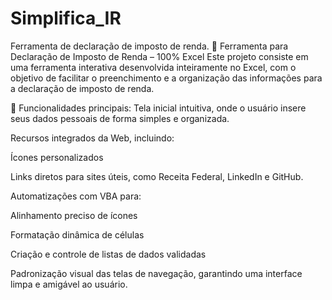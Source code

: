 # Simplifica_IR
Ferramenta de declaração de imposto de renda.
💼 Ferramenta para Declaração de Imposto de Renda – 100% Excel
Este projeto consiste em uma ferramenta interativa desenvolvida inteiramente no Excel, com o objetivo de facilitar o preenchimento e a organização das informações para a declaração de imposto de renda.

🧾 Funcionalidades principais:
Tela inicial intuitiva, onde o usuário insere seus dados pessoais de forma simples e organizada.

Recursos integrados da Web, incluindo:

Ícones personalizados

Links diretos para sites úteis, como Receita Federal, LinkedIn e GitHub.

Automatizações com VBA para:

Alinhamento preciso de ícones

Formatação dinâmica de células

Criação e controle de listas de dados validadas

Padronização visual das telas de navegação, garantindo uma interface limpa e amigável ao usuário.
